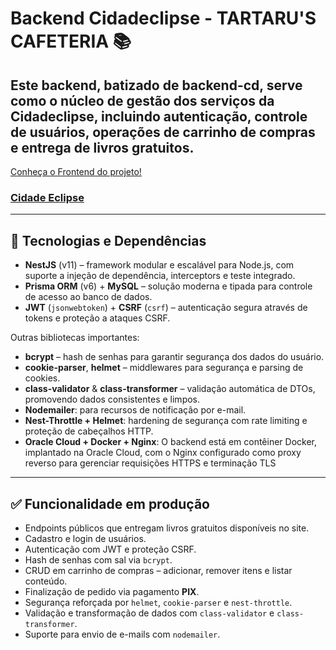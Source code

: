 # Backend Cidadeclipse - TARTARU'S CAFETERIA 📚

## Este backend, batizado de **backend-cd**, serve como o núcleo de gestão dos serviços da Cidadeclipse, incluindo autenticação, controle de usuários, operações de carrinho de compras e entrega de livros gratuitos.
[Conheça o Frontend do projeto!](https://github.com/lllleao/frontend-cd)

### [Cidade Eclipse](https://www.cidadeclipse.com)
---

## 🧰 Tecnologias e Dependências

- **NestJS** (v11) – framework modular e escalável para Node.js, com suporte a injeção de dependência, interceptors e teste integrado.
- **Prisma ORM** (v6) + **MySQL** – solução moderna e tipada para controle de acesso ao banco de dados.
- **JWT** (`jsonwebtoken`) + **CSRF** (`csrf`) – autenticação segura através de tokens e proteção a ataques CSRF.

Outras bibliotecas importantes:

- **bcrypt** – hash de senhas para garantir segurança dos dados do usuário.
- **cookie-parser**, **helmet** – middlewares para segurança e parsing de cookies.
- **class-validator** & **class-transformer** – validação automática de DTOs, promovendo dados consistentes e limpos.
- **Nodemailer**: para recursos de notificação por e-mail.
- **Nest-Throttle + Helmet**: hardening de segurança com rate limiting e proteção de cabeçalhos HTTP.
- **Oracle Cloud + Docker + Nginx**: O backend está em contêiner Docker, implantado na Oracle Cloud, com o Nginx configurado como proxy reverso para gerenciar requisições HTTPS e terminação TLS

---

## ✅ Funcionalidade em produção

- Endpoints públicos que entregam livros gratuitos disponíveis no site.
- Cadastro e login de usuários.
- Autenticação com JWT e proteção CSRF.
- Hash de senhas com sal via `bcrypt`.
- CRUD em carrinho de compras – adicionar, remover itens e listar conteúdo.
- Finalização de pedido via pagamento **PIX**.
- Segurança reforçada por `helmet`, `cookie-parser` e `nest-throttle`.
- Validação e transformação de dados com `class-validator` e `class-transformer`.
- Suporte para envio de e-mails com `nodemailer`.

